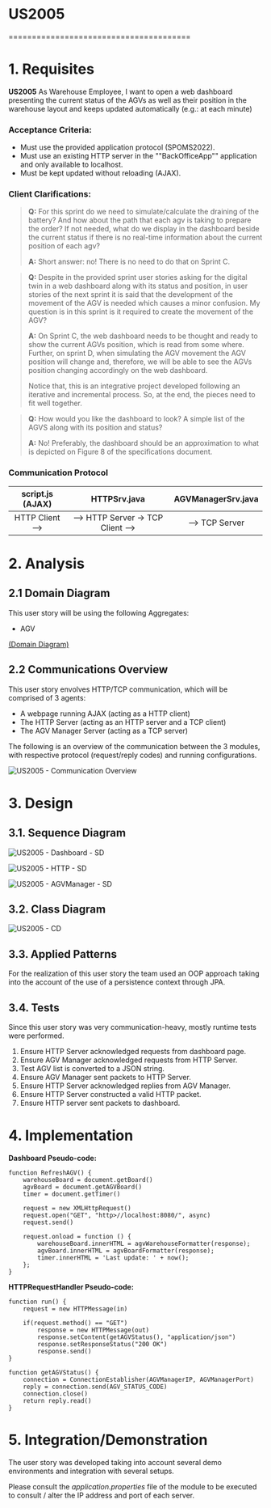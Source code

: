 # US2005
=======================================


# 1. Requisites

**US2005** As Warehouse Employee, I want to open a web dashboard presenting the current status of the AGVs as well as their position in the warehouse layout and keeps updated automatically (e.g.: at each minute)

### Acceptance Criteria:

- Must use the provided application protocol (SPOMS2022).
- Must use an existing HTTP server in the ""BackOfficeApp"" application and only available to localhost.
- Must be kept updated without reloading (AJAX).

### Client Clarifications:

>**Q:** For this sprint do we need to simulate/calculate the draining of the battery? And how about the path that each agv is taking to prepare the order?
>If not needed, what do we display in the dashboard beside the current status if there is no real-time information about the current position of each agv?
>
>**A:** Short answer: no! There is no need to do that on Sprint C.

>**Q:** Despite in the provided sprint user stories asking for the digital twin in a web dashboard along with its status and position, in user stories of the next sprint it is said that the development of the movement of the AGV is needed which causes a minor confusion. My question is in this sprint is it required to create the movement of the AGV?
> 
> **A:** On Sprint C, the web dashboard needs to be thought and ready to show the current AGVs position, which is read from some where. Further, on sprint D, when simulating the AGV movement the AGV position will change and, therefore, we will be able to see the AGVs position changing accordingly on the web dashboard.
>
>Notice that, this is an integrative project developed following an iterative and incremental process. So, at the end, the pieces need to fit well together.

>**Q:** How would you like the dashboard to look? A simple list of the AGVS along with its position and status?
> 
> **A:** No! Preferably, the dashboard should be an approximation to what is depicted on Figure 8 of the specifications document.

### Communication Protocol
| script.js (AJAX)  |           HTTPSrv.java            | AGVManagerSrv.java |
|:-----------------:|:---------------------------------:|:------------------:|
| HTTP Client   --> | --> HTTP Server -> TCP Client --> |   --> TCP Server   |



# 2. Analysis

## 2.1 Domain Diagram

This user story will be using the following Aggregates:

- AGV

[(Domain Diagram)](../../Domain%20Diagram)

## 2.2 Communications Overview

This user story envolves HTTP/TCP communication, which will be comprised of 3 agents: 
- A webpage running AJAX (acting as a HTTP client)
- The HTTP Server (acting as an HTTP server and a TCP client)
- The AGV Manager Server (acting as a TCP server)

The following is an overview of the communication between the 3 modules, with respective protocol (request/reply codes) and running configurations.

![US2005 - Communication Overview](US2005_Communication_Overview_SD.svg)


# 3. Design

## 3.1. Sequence Diagram

![US2005 - Dashboard - SD](US2005_Dashboard_SD.svg)

![US2005 - HTTP - SD](US2005_HTTP_SD.svg)

![US2005 - AGVManager - SD](US2005_AVGManager_SD.svg)

## 3.2. Class Diagram

![US2005 - CD](US2005_CD.svg)

## 3.3. Applied Patterns

For the realization of this user story the team used an OOP approach taking into the account of the use of a persistence context through JPA.

## 3.4. Tests

Since this user story was very communication-heavy, mostly runtime tests were performed.

1. Ensure HTTP Server acknowledged requests from dashboard page.
2. Ensure AGV Manager acknowledged requests from HTTP Server.
3. Test AGV list is converted to a JSON string.
4. Ensure AGV Manager sent packets to HTTP Server.
5. Ensure HTTP Server acknowledged replies from AGV Manager.
6. Ensure HTTP Server constructed a valid HTTP packet.
7. Ensure HTTP server sent packets to dashboard.

# 4. Implementation

**Dashboard Pseudo-code:**

    function RefreshAGV() {
        warehouseBoard = document.getBoard()
        agvBoard = document.getAGVBoard()
        timer = document.getTimer()
    
        request = new XMLHttpRequest()
        request.open("GET", "http>//localhost:8080/", async)
        request.send()
    
        request.onload = function () {
            warehouseBoard.innerHTML = agvWarehouseFormatter(response);
            agvBoard.innerHTML = agvBoardFormatter(response);
            timer.innerHTML = 'Last update: ' + now();
        };
    }

**HTTPRequestHandler Pseudo-code:**

    function run() {
        request = new HTTPMessage(in)
        
        if(request.method() == "GET")
            response = new HTTPMessage(out)
            response.setContent(getAGVStatus(), "application/json")
            response.setResponseStatus("200 OK") 
            response.send()
    }

    function getAGVStatus() {
        connection = ConnectionEstablisher(AGVManagerIP, AGVManagerPort)
        reply = connection.send(AGV_STATUS_CODE)
        connection.close()
        return reply.read()
    }


# 5. Integration/Demonstration

The user story was developed taking into account several demo environments and integration with several setups.

Please consult the *application.properties* file of the module to be executed to consult / alter the IP address and port of each server.

